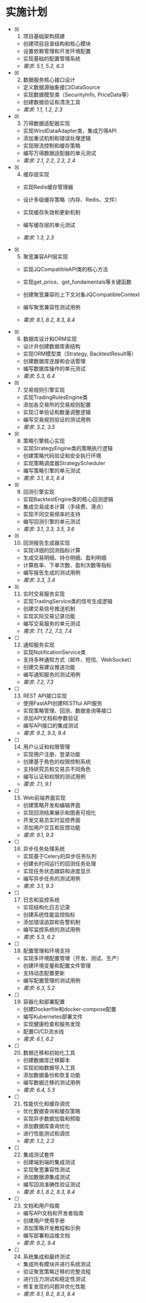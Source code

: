 # 实施计划

- [x] 1. 项目基础架构搭建



  - 创建项目目录结构和核心模块
  - 设置依赖管理和开发环境配置
  - 实现基础的配置管理系统
  - _需求: 5.1, 5.2, 6.3_

- [x] 2. 数据服务核心接口设计



  - 定义数据源抽象接口IDataSource
  - 实现数据模型类（SecurityInfo, PriceData等）
  - 创建数据验证和清洗工具
  - _需求: 1.1, 1.2, 2.3_

- [x] 3. 万得数据适配器实现



  - 实现WindDataAdapter类，集成万得API
  - 添加重试机制和错误处理逻辑
  - 实现限流控制和缓存策略
  - 编写万得数据适配器的单元测试
  - _需求: 2.1, 2.2, 2.3, 2.4_




- [x] 4. 缓存层实现

  - 实现Redis缓存管理器
  - 设计多级缓存策略（内存、Redis、文件）



  - 实现缓存失效和更新机制
  - 编写缓存层的单元测试
  - _需求: 1.3, 2.3_




- [x] 5. 聚宽兼容API层实现

  - 实现JQCompatibleAPI类的核心方法
  - 实现get_price、get_fundamentals等关键函数
  - 创建聚宽兼容的上下文对象JQCompatibleContext



  - 编写聚宽兼容性测试用例
  - _需求: 8.1, 8.2, 8.3, 8.4_

- [x] 6. 数据库设计和ORM实现


  - 设计并创建数据库表结构
  - 实现ORM模型类（Strategy, BacktestResult等）
  - 创建数据库连接和会话管理
  - 编写数据库操作的单元测试
  - _需求: 5.3, 6.4_

- [x] 7. 交易规则引擎实现

  - 实现TradingRulesEngine类
  - 添加各交易所的交易规则配置
  - 实现订单验证和数量调整逻辑
  - 编写交易规则验证的测试用例
  - _需求: 3.2, 3.5_

- [x] 8. 策略引擎核心实现




  - 实现StrategyEngine类的策略执行逻辑
  - 创建策略代码验证和安全执行环境
  - 实现策略调度器StrategyScheduler
  - 编写策略引擎的单元测试
  - _需求: 3.1, 8.3, 8.4_

- [x] 9. 回测引擎实现



  - 实现BacktestEngine类的核心回测逻辑
  - 集成交易成本计算（手续费、滑点）
  - 实现不同交易频率的支持
  - 编写回测引擎的单元测试
  - _需求: 3.1, 3.3, 3.5, 3.6_

- [x] 10. 回测报告生成器实现


  - 实现详细的回测指标计算
  - 生成交易明细、持仓明细、盈利明细
  - 计算胜率、下单次数、盈利次数等指标
  - 编写报告生成的测试用例
  - _需求: 3.3, 3.4_

- [x] 11. 实时交易服务实现



  - 实现TradingService类的信号生成逻辑
  - 创建交易信号推送机制
  - 实现实际交易记录功能
  - 编写交易服务的单元测试
  - _需求: 7.1, 7.2, 7.3, 7.4_

- [ ] 12. 通知服务实现
  - 实现NotificationService类
  - 支持多种通知方式（邮件、短信、WebSocket）
  - 创建交易建议推送功能
  - 编写通知服务的测试用例
  - _需求: 7.2, 7.3_

- [ ] 13. REST API接口实现
  - 使用FastAPI创建RESTful API服务
  - 实现策略管理、回测、数据查询等接口
  - 添加API文档和参数验证
  - 编写API接口的集成测试
  - _需求: 9.2, 9.3, 9.4_

- [ ] 14. 用户认证和权限管理
  - 实现用户注册、登录功能
  - 创建基于角色的权限控制系统
  - 支持研究员和交易员不同角色
  - 编写认证和权限的测试用例
  - _需求: 7.1, 9.1_

- [ ] 15. Web前端界面实现
  - 创建策略开发和编辑界面
  - 实现回测结果展示和图表可视化
  - 开发交易员实时监控界面
  - 添加用户交互和反馈功能
  - _需求: 9.1, 9.3_

- [ ] 16. 异步任务处理系统
  - 实现基于Celery的异步任务队列
  - 创建长时间运行的回测任务处理
  - 实现任务状态跟踪和进度显示
  - 编写异步任务的测试用例
  - _需求: 3.1, 9.3_

- [ ] 17. 日志和监控系统
  - 实现结构化日志记录
  - 创建系统性能监控指标
  - 添加错误追踪和告警机制
  - 编写监控系统的测试用例
  - _需求: 5.3, 6.2_

- [ ] 18. 配置管理和环境支持
  - 实现多环境配置管理（开发、测试、生产）
  - 创建环境变量和配置文件管理
  - 支持动态配置更新
  - 编写配置管理的测试用例
  - _需求: 6.3, 5.2_

- [ ] 19. 容器化和部署配置
  - 创建Dockerfile和docker-compose配置
  - 编写Kubernetes部署文件
  - 实现健康检查和服务发现
  - 配置CI/CD流水线
  - _需求: 6.1, 6.2_

- [ ] 20. 数据迁移和初始化工具
  - 创建数据库迁移脚本
  - 实现初始数据导入工具
  - 添加数据备份和恢复功能
  - 编写数据迁移的测试用例
  - _需求: 6.4, 5.3_

- [ ] 21. 性能优化和缓存调优
  - 优化数据查询和缓存策略
  - 实现异步数据加载和预取
  - 添加数据库查询优化
  - 进行性能测试和调优
  - _需求: 1.2, 2.3_

- [ ] 22. 集成测试套件
  - 创建端到端的集成测试
  - 实现聚宽兼容性测试
  - 添加数据源集成测试
  - 编写回测准确性验证测试
  - _需求: 8.1, 8.2, 8.3, 8.4_

- [ ] 23. 文档和用户指南
  - 编写API文档和开发者指南
  - 创建用户使用手册
  - 添加策略开发教程和示例
  - 编写部署和运维文档
  - _需求: 9.2, 9.4_

- [ ] 24. 系统集成和最终测试
  - 集成所有模块并进行系统测试
  - 验证聚宽策略迁移的完整流程
  - 进行压力测试和稳定性测试
  - 修复发现的问题并优化性能
  - _需求: 8.1, 8.2, 8.3, 8.4_